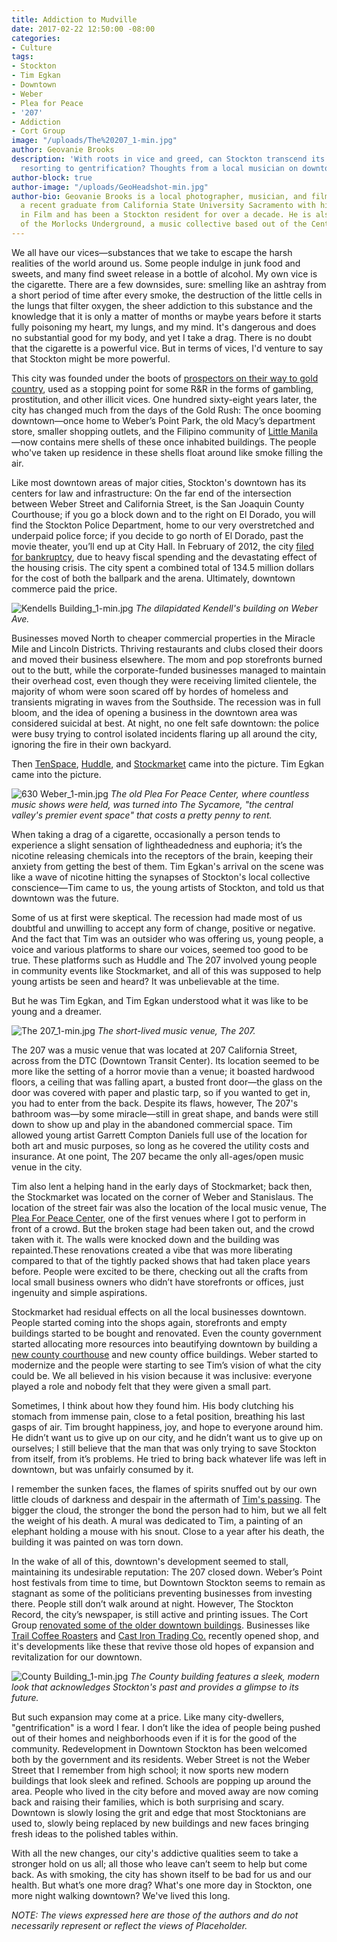 ```yaml
---
title: Addiction to Mudville
date: 2017-02-22 12:50:00 -08:00
categories:
- Culture
tags:
- Stockton
- Tim Egkan
- Downtown
- Weber
- Plea for Peace
- '207'
- Addiction
- Cort Group
image: "/uploads/The%20207_1-min.jpg"
author: Geovanie Brooks
description: 'With roots in vice and greed, can Stockton transcend its past without
  resorting to gentrification? Thoughts from a local musician on downtown revitalization. '
author-block: true
author-image: "/uploads/GeoHeadshot-min.jpg"
author-bio: Geovanie Brooks is a local photographer, musician, and filmmaker. He is
  a recent graduate from California State University Sacramento with his Bachelor’s
  in Film and has been a Stockton resident for over a decade. He is also a member
  of the Morlocks Underground, a music collective based out of the Central Valley.
---
```


We all have our vices—substances that we take to escape the harsh realities of the world around us. Some people indulge in junk food and sweets, and many find sweet release in a bottle of alcohol. My own vice is the cigarette. There are a few downsides, sure: smelling like an ashtray from a short period of time after every smoke, the destruction of the little cells in the lungs that filter oxygen, the sheer addiction to this substance and the knowledge that it is only a matter of months or maybe years before it starts fully poisoning my heart, my lungs, and my mind. It's dangerous and does no substantial good for my body, and yet I take a drag. There is no doubt that the cigarette is a powerful vice. But in terms of vices, I'd venture to say that Stockton might be more powerful.
 
This city was founded under the boots of [prospectors on their way to gold country](http://www.stocktongov.com/discover/history/hist.html), used as a stopping point for some R&R in the forms of gambling, prostitution, and other illicit vices. One hundred sixty-eight years later, the city has changed much from the days of the Gold Rush: The once booming downtown—once home to Weber’s Point Park, the old Macy’s department store, smaller shopping outlets, and the Filipino community of [Little Manila](http://www.littlemanila.org)—now contains mere shells of these once inhabited buildings. The people who've taken up residence in these shells float around like smoke filling the air.

Like most downtown areas of major cities, Stockton's downtown has its centers for law and infrastructure: On the far end of the intersection between Weber Street and California Street, is the San Joaquin County Courthouse; if you go a block down and to the right on El Dorado, you will find the Stockton Police Department, home to our very overstretched and underpaid police force; if you decide to go north of El Dorado, past the movie theater, you’ll end up at City Hall. In February of 2012, the city [filed for bankruptcy](http://uscommonsense.org/research/how-stockton-went-bust-a-california-citys-decade-of-policies-and-the-financial-crisis-that-followed/), due to heavy fiscal spending and the devastating effect of the housing crisis. The city spent a combined total of 134.5 million dollars for the cost of both the ballpark and the arena. Ultimately, downtown commerce paid the price.
 
![Kendells Building_1-min.jpg](/uploads/Kendells%20Building_1-min.jpg)
*The dilapidated Kendell's building on Weber Ave.*

Businesses moved North to cheaper commercial properties in the Miracle Mile and Lincoln Districts. Thriving restaurants and clubs closed their doors and moved their business elsewhere. The mom and pop storefronts burned out to the butt, while the corporate-funded businesses managed to maintain their overhead cost, even though they were receiving limited clientele, the majority of whom were soon scared off by hordes of homeless and transients migrating in waves from the Southside. The recession was in full bloom, and the idea of opening a business in the downtown area was considered suicidal at best. At night, no one felt safe downtown: the police were busy trying to control isolated incidents flaring up all around the city, ignoring the fire in their own backyard.

Then [TenSpace](https://www.downtownstockton.org/businesses/real-estate/ten-space/), [Huddle](http://huddlecowork.com), and [Stockmarket](http://www.stockmarketca.com) came into the picture. Tim Egkan came into the picture.

![630 Weber_1-min.jpg](/uploads/630%20Weber_1-min.jpg)
*The old Plea For Peace Center, where countless music shows were held, was turned into The Sycamore, "the central valley's premier event space" that costs a pretty penny to rent.*

When taking a drag of a cigarette, occasionally a person tends to experience a slight sensation of lightheadedness and euphoria; it’s the nicotine releasing chemicals into the receptors of the brain, keeping their anxiety from getting the best of them. Tim Egkan's arrival on the scene was like a wave of nicotine hitting the synapses of Stockton's local collective conscience—Tim came to us, the young artists of Stockton, and told us that downtown was the future. 

Some of us at first were skeptical. The recession had made most of us doubtful and unwilling to accept any form of change, positive or negative. And the fact that Tim was an outsider who was offering us, young people, a voice and various platforms to share our voices, seemed too good to be true. These platforms such as Huddle and The 207 involved young people in community events like Stockmarket, and all of this was supposed to help young artists be seen and heard? It was unbelievable at the time. 

But he was Tim Egkan, and Tim Egkan understood what it was like to be young and a dreamer. 

![The 207_1-min.jpg](/uploads/The%20207_1-min.jpg)
*The short-lived music venue, The 207.*

The 207 was a music venue that was located at 207 California Street, across from the DTC (Downtown Transit Center). Its location seemed to be more like the setting of a horror movie than a venue; it boasted hardwood floors, a ceiling that was falling apart, a busted front door—the glass on the door was covered with paper and plastic tarp, so if you wanted to get in, you had to enter from the back. Despite its flaws, however, The 207's bathroom was—by some miracle—still in great shape, and bands were still down to show up and play in the abandoned commercial space. Tim allowed young artist Garrett Compton Daniels full use of the location for both art and music purposes, so long as he covered the utility costs and insurance. At one point, The 207 became the only all-ages/open music venue in the city. 

Tim also lent a helping hand in the early days of Stockmarket; back then, the Stockmarket was located on the corner of Weber and Stanislaus. The location of the street fair was also the location of the local music venue, The [Plea For Peace Center](http://www.recordnet.com/article/20130815/A_LIFE/308150307), one of the first venues where I got to perform in front of a crowd. But the broken stage had been taken out, and the crowd taken with it. The walls were knocked down and the building was repainted.These renovations created a vibe that was more liberating compared to that of the tightly packed shows that had taken place years before. People were excited to be there, checking out all the crafts from local small business owners who didn’t have storefronts or offices, just ingenuity and simple aspirations. 

Stockmarket had residual effects on all the local businesses downtown. People started coming into the shops again, storefronts and empty buildings started to be bought and renovated. Even the county government started allocating more resources into beautifying downtown by building a [new county courthouse](http://www.capradio.org/articles/2014/05/30/new-san-joaquin-county-courthouse-will-provide-for-better-security,-more-pleasant-experience-for-jurors/) and new county office buildings. Weber started to modernize and the people were starting to see Tim’s vision of what the city could be. We all believed in his vision because it was inclusive: everyone played a role and nobody felt that they were given a small part. 

Sometimes, I think about how they found him. His body clutching his stomach from immense pain, close to a fetal position, breathing his last gasps of air. Tim brought happiness, joy, and hope to everyone around him. He didn’t want us to give up on our city, and he didn’t want us to give up on ourselves; I still believe that the man that was only trying to save Stockton from itself, from it’s problems. He tried to bring back whatever life was left in downtown, but was unfairly consumed by it.  

I remember the sunken faces, the flames of spirits snuffed out by our own little clouds of darkness and despair in the aftermath of [Tim's passing](http://www.recordnet.com/article/20151003/NEWS/151009878). The bigger the cloud, the stronger the bond the person had to him, but we all felt the weight of his death. A mural was dedicated to Tim, a painting of an elephant holding a mouse with his snout. Close to a year after his death, the building it was painted on was torn down.

In the wake of all of this, downtown's development seemed to stall, maintaining its undesirable reputation: The 207 closed down. Weber’s Point host festivals from time to time, but Downtown Stockton seems to remain as stagnant as some of the politicians preventing businesses from investing there. People still don’t walk around at night. However, The Stockton Record, the city’s newspaper, is still active and printing issues. The Cort Group [renovated some of the older downtown buildings](http://www.recordnet.com/article/20150118/news/150119691). Businesses like [Trail Coffee Roasters](https://trailcoffeeroasters.com/#) and [Cast Iron Trading Co.](http://www.castirontradingco.com) recently opened shop, and it's developments like these that revive those old hopes of expansion and revitalization for our downtown. 

![County Building_1-min.jpg](/uploads/County%20Building_1-min.jpg)
*The County building features a sleek, modern look that acknowledges Stockton's past and provides a glimpse to its future.*

But such expansion may come at a price. Like many city-dwellers, "gentrification" is a word I fear. I don’t like the idea of people being pushed out of their homes and neighborhoods even if it is for the good of the community. Redevelopment in Downtown Stockton has been welcomed both by the government and its residents. Weber Street is not the Weber Street that I remember from high school; it now sports new modern buildings that look sleek and refined. Schools are popping up around the area. People who lived in the city before and moved away are now coming back and raising their families, which is both surprising and scary. Downtown is slowly losing the grit and edge that most Stocktonians are used to, slowly being replaced by new buildings and new faces bringing fresh ideas to the polished tables within. 

With all the new changes, our city's addictive qualities seem to take a stronger hold on us all; all those who leave can’t seem to help but come back. As with smoking, the city has shown itself to be bad for us and our health. But what’s one more drag? What's one more day in Stockton, one more night walking downtown? We've lived this long.

*NOTE: The views expressed here are those of the authors and do not necessarily represent or reflect the views of Placeholder.*